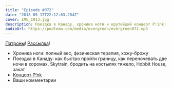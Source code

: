 ```yaml
---
title: "Episode #072"
date: "2018-05-17T22:12:03.284Z"
cover: IMG_1913.jpg
description: Поездка в Канаду, хроника ноги и крутейший концерт P!ink!
audioUrl: https://podtema.com/media/evergreen/evergreen072.mp3
---
```


[Патроны](https://patreon.com/podtema)!
[Рассылка](https://letter.rosnovsky.us/)!

- Хроника ноги: полный вес, физическая терапия, хожу-брожу
- Поездка в Канаду: как быстро пройти границу, как переночевать две ночи в хоромах, Skytrain, бродить на костылях тяжело, Hobbit House, закат
- [Концерт P!nk](/blog/2018/05/15/pnk-in-seattle-beautiful-trauma-tour-may-2018/)
- Ваши комментарии
